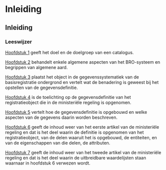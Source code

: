 # Inleiding
<section id='inleiding'>
	<h2>Inleiding</h2>
    	<section id='doel-en-doelgroep' class='generic' data-include='https://docs.geostandaarden.nl/bro/gen/doel-en-doelgroep.html'>
    	</section>
    	<section id='totstandkoming' class='generic' data-include='https://docs.geostandaarden.nl/bro/gen/totstandkoming.html'>
    	</section>
    	<section id='beheer' class='generic' data-include='https://docs.geostandaarden.nl/bro/gen/beheer.html'>
    	</section>
    	<section id="leeswijzer" class='generic'>
    	<h3>Leeswijzer</h3>
		<p><a href ="#inleiding">Hoofdstuk 1</a> geeft het doel en de doelgroep van een catalogus.</p>
		<p><a href ="#algemene-kenmerken-en-begrippen">Hoofdstuk 2</a> behandelt enkele algemene aspecten van het BRO-systeem en begrippen van algemene aard.</p>
		<p><a href ="#booronderzoek">Hoofdstuk 3</a> plaatst het object in de gegevenssystematiek van de basisregistratie ondergrond en vertelt wat de benadering is geweest bij het opstellen van de gegevensdefinitie.</p>
		<p><a href ="#booronderzoek_geologie">Hoofdstuk 4</a> is de toelichting op de gegevensdefinitie van het registratieobject die in de ministeriële regeling is opgenomen.</p>
		<p><a href ="#opbouw_gegevensdefinitie">Hoofdstuk 5</a> vertelt hoe de gegevensdefinitie is opgebouwd en welke aspecten van de gegevens daarin worden beschreven.</p>
		<p><a href ="#gegevensdefinitie-0">Hoofdstuk 6</a> geeft de inhoud weer van het eerste artikel van de ministeriële regeling en dat is het deel waarin de definitie is opgenomen van het registratieobject, van de delen waaruit het is opgebouwd, de entiteiten, en van de eigenschappen van die delen, de attributen.</p>
		<p><a href ="#uitbreidbare-waardelijsten">Hoofdstuk 7</a> geeft de inhoud weer van het tweede artikel van de ministeriële regeling en dat is het deel waarin de uitbreidbare waardelijsten staan waarnaar in hoofdstuk 6 verwezen wordt.</p>
  	</section>
</section>
